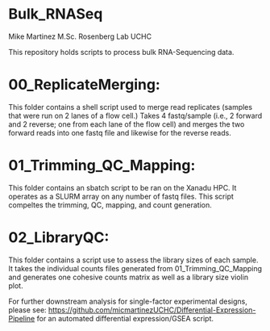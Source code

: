 # Bulk_RNASeq
Mike Martinez M.Sc.
Rosenberg Lab UCHC


This repository holds scripts to process bulk RNA-Sequencing data.

# 00_ReplicateMerging: 
This folder contains a shell script used to merge read replicates (samples that were run on 2 lanes of a flow cell.) Takes 4 fastq/sample (i.e., 2 forward and 2 reverse; one from each lane of the flow cell) and merges the two forward reads into one fastq file and likewise for the reverse reads.  


# 01_Trimming_QC_Mapping: 
This folder contains an sbatch script to be ran on the Xanadu HPC. It operates as a SLURM array on any number of fastq files. 
This script compeltes the trimming, QC, mapping, and count generation.

# 02_LibraryQC: 
This folder contains a script use to assess the library sizes of each sample. It takes the individual counts files generated from 01_Trimming_QC_Mapping and
generates one cohesive counts matrix as well as a library size violin plot. 

For further downstream analysis for single-factor experimental designs, please see: https://github.com/micmartinezUCHC/Differential-Expression-Pipeline for an automated differential expression/GSEA script. 

